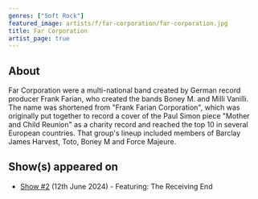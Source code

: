 ```yaml
---
genres: ["Soft Rock"]
featured_image: artists/f/far-corporation/far-corporation.jpg
title: Far Corporation
artist_page: true
---
```

## About

Far Corporation were a multi-national band created by German record producer Frank Farian, who created the bands Boney M. and Milli Vanilli. The name was shortened from "Frank Farian Corporation", which was originally put together to record a cover of the Paul Simon piece "Mother and Child Reunion" as a charity record and reached the top 10 in several European countries. That group's lineup included members of Barclay James Harvest, Toto, Boney M and Force Majeure.



## Show(s) appeared on

- [Show #2](/shows/featuring-the-receiving-end/) (12th June 2024) - Featuring: The Receiving End

